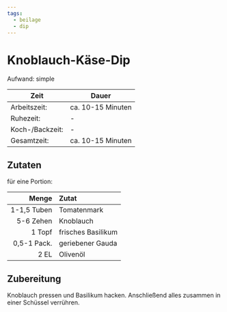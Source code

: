```yaml
---
tags:
  - beilage
  - dip
---
```


# Knoblauch-Käse-Dip

Aufwand: simple

| Zeit            | Dauer             |
|-----------------|-------------------|
| Arbeitszeit:    | ca. 10-15 Minuten |
| Ruhezeit:       | -                 |
| Koch-/Backzeit: | -                 |
| Gesamtzeit:     | ca. 10-15 Minuten |

## Zutaten

für eine Portion:

|       Menge | Zutat              |
|------------:|:-------------------|
| 1-1,5 Tuben | Tomatenmark        |
|   5-6 Zehen | Knoblauch          |
|      1 Topf | frisches Basilikum |
| 0,5-1 Pack. | geriebener Gauda   |
|        2 EL | Olivenöl           |

## Zubereitung

Knoblauch pressen und Basilikum hacken. Anschließend alles zusammen in einer
Schüssel verrühren.